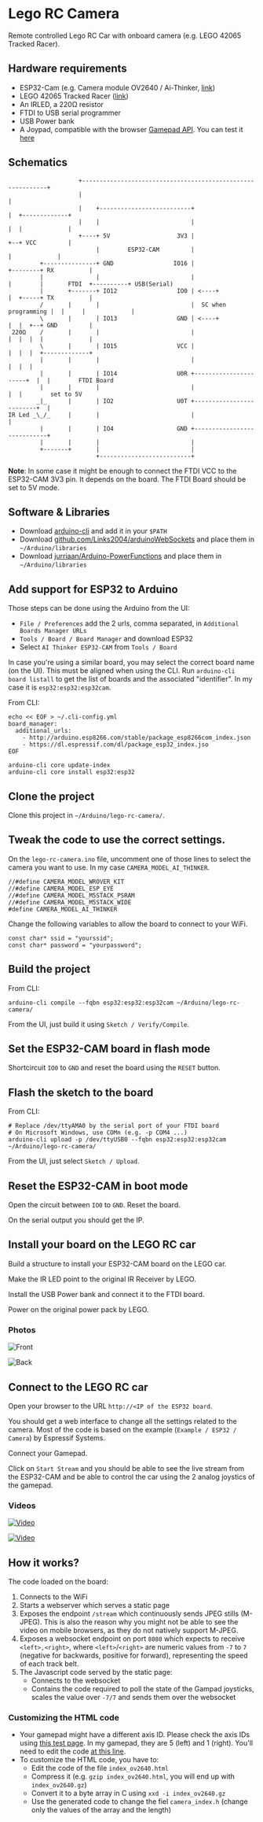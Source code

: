 # Lego RC Camera

Remote controlled Lego RC Car with onboard camera (e.g. LEGO 42065 Tracked Racer).

## Hardware requirements

* ESP32-Cam (e.g. Camera module OV2640 / Ai-Thinker, [link](https://www.banggood.com/ESP32-CAM-WiFi-bluetooth-Camera-Module-Development-Board-ESP32-With-Camera-Module-OV2640-p-1394679.html?rmmds=buy&cur_warehouse=CN))
* LEGO 42065 Tracked Racer ([link](https://www.lego.com/en-us/product/rc-tracked-racer-42065))
* An IRLED, a 220Ω resistor
* FTDI to USB serial programmer
* USB Power bank
* A Joypad, compatible with the browser [Gamepad API](https://developer.mozilla.org/en-US/docs/Web/API/Gamepad_API). You can test it [here](https://html5gamepad.com/)

## Schematics

```
                    +------------------------------------------------------------+
                    |                                                            |
                    |    +--------------------------+                            |  +-------------+
                    |    |                          |                            |  |             |
                    +----+ 5V                   3V3 |                            +--+ VCC         |
                         |        ESP32-CAM         |                               |             |
         +---------------+ GND                 IO16 |                      +--------+ RX          |
         |               |                          |                      |        |       FTDI  +----------+ USB(Serial)
         |       +-------+ IO12                 IO0 | <----+               |  +-----+ TX          |
         /       |       |                          |  SC when programming |  |     |             |
         \       |       | IO13                 GND | <----+               |  |  +--+ GND         |
 220Ω    /       |       |                          |                      |  |  |  |             |
         \       |       | IO15                 VCC |                      |  |  |  +-------------+
         |       |       |                          |                      |  |  |
         |       |       | IO14                 U0R +----------------------+  |  |        FTDI Board
         |       |       |                          |                         |  |        set to 5V
        _|_      |       | IO2                  U0T +-------------------------+  |
IR Led _\_/_     |       |                          |                            |
         |       |       | IO4                  GND +----------------------------+
         |       |       |                          |
         +-------+       |                          |
                         +--------------------------+

```

**Note**: In some case it might be enough to connect the FTDI VCC to the ESP32-CAM 3V3 pin. It depends on the board.
The FTDI Board should be set to 5V mode.

## Software & Libraries

- Download [arduino-cli](https://github.com/arduino/arduino-cli) and add it in your `$PATH`
- Download [github.com/Links2004/arduinoWebSockets](https://github.com/Links2004/arduinoWebSockets) and place them in `~/Arduino/libraries`
- Download [jurriaan/Arduino-PowerFunctions]( https://github.com/jurriaan/Arduino-PowerFunctions) and place them in `~/Arduino/libraries`

## Add support for ESP32 to Arduino

Those steps can be done using the Arduino from the UI:
- `File / Preferences` add the 2 urls, comma separated, in `Additional Boards Manager URLs`
- `Tools / Board / Board Manager` and download ESP32
- Select `AI Thinker ESP32-CAM` from `Tools / Board` 

In case you're using a similar board, you may select the correct board name (on the UI).
This must be aligned when using the CLI. Run `arduino-cli board listall` to get the list of boards and the associated "identifier".
In my case it is `esp32:esp32:esp32cam`.

From CLI:

```
echo << EOF > ~/.cli-config.yml
board_manager:
  additional_urls:
    - http://arduino.esp8266.com/stable/package_esp8266com_index.json
    - https://dl.espressif.com/dl/package_esp32_index.jso
EOF

arduino-cli core update-index
arduino-cli core install esp32:esp32
```

## Clone the project

Clone this project in `~/Arduino/lego-rc-camera/`.

## Tweak the code to use the correct settings.

On the `lego-rc-camera.ino` file, uncomment one of those lines to select the camera you want to use.
In my case `CAMERA_MODEL_AI_THINKER`.
```
//#define CAMERA_MODEL_WROVER_KIT
//#define CAMERA_MODEL_ESP_EYE
//#define CAMERA_MODEL_M5STACK_PSRAM
//#define CAMERA_MODEL_M5STACK_WIDE
#define CAMERA_MODEL_AI_THINKER
```

Change the following variables to allow the board to connect to your WiFi.
```
const char* ssid = "yourssid";
const char* password = "yourpassword";
```

## Build the project

From CLI:
```
arduino-cli compile --fqbn esp32:esp32:esp32cam ~/Arduino/lego-rc-camera/
```

From the UI, just build it using `Sketch / Verify/Compile`.

## Set the ESP32-CAM board in flash mode

Shortcircuit `IO0` to `GND` and reset the board using the `RESET` button.

## Flash the sketch to the board

From CLI:
```
# Replace /dev/ttyAMA0 by the serial port of your FTDI board
# On Microsoft Windows, use COMn (e.g. -p COM4 ...)
arduino-cli upload -p /dev/ttyUSB0 --fqbn esp32:esp32:esp32cam ~/Arduino/lego-rc-camera/
```

From the UI, just select `Sketch / Upload`.

## Reset the ESP32-CAM in boot mode

Open the circuit between `IO0` to `GND`. Reset the board.

On the serial output you should get the IP.

## Install your board on the LEGO RC car

Build a structure to install your ESP32-CAM board on the LEGO car.

Make the IR LED point to the original IR Receiver by LEGO.

Install the USB Power bank and connect it to the FTDI board.

Power on the original power pack by LEGO.

### Photos

![Front](https://github.com/lucabelluccini/esp32-experiments/raw/master/lego-rc-camera/front.jpg)

![Back](https://github.com/lucabelluccini/esp32-experiments/raw/master/lego-rc-camera/back.jpg)

## Connect to the LEGO RC car

Open your browser to the URL `http://<IP of the ESP32 board`.

You should get a web interface to change all the settings related to the camera. Most of the code is based on the example (`Example / ESP32 / Camera`) by Espressif Systems.

Connect your Gamepad.

Click on `Start Stream` and you should be able to see the live stream from the ESP32-CAM and be able to control the car using the 2 analog joystics of the gamepad.

### Videos

[![Video](https://img.youtube.com/vi/rEuVPEsHVA4/0.jpg)](https://www.youtube.com/watch?v=rEuVPEsHVA4)

[![Video](https://img.youtube.com/vi/kWpy9fVaD5E/0.jpg)](https://www.youtube.com/watch?v=kWpy9fVaD5E)

## How it works?

The code loaded on the board:
1. Connects to the WiFi
1. Starts a webserver which serves a static page
1. Exposes the endpoint `/stream` which continuously sends JPEG stills (M-JPEG). This is also the reason why you might not be able to see the video on mobile browsers, as they do not natively support M-JPEG.
1. Exposes a websocket endpoint on port `8080` which expects to receive `<left>,<right>`, where `<left>`/`<right>` are numeric values from `-7` to `7` (negative for backwards, positive for forward), representing the speed of each track belt.
1. The Javascript code served by the static page:
    - Connects to the websocket
    - Contains the code required to poll the state of the Gampad joysticks, scales the value over `-7/7` and sends them over the websocket

### Customizing the HTML code

- Your gamepad might have a different axis ID. Please check the axis IDs using [this test page](https://html5gamepad.com/). In my gamepad, they are 5 (left) and 1 (right). You'll need to edit the code [at this line](https://github.com/lucabelluccini/esp32-experiments/blob/master/lego-rc-camera/index_ov2640.html#L856).
- To customize the HTML code, you have to:
    - Edit the code of the file `index_ov2640.html`
    - Compress it (e.g. `gzip index_ov2640.html`, you will end up with `index_ov2640.gz`)
    - Convert it to a byte array in C using `xxd -i index_ov2640.gz`
    - Use the generated code to change the fiel `camera_index.h` (change only the values of the array and the length)
